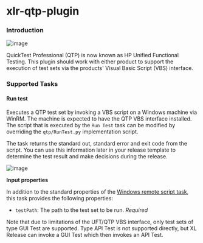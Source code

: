 # xlr-qtp-plugin

### Introduction

![image](documentation/qtp-icon.png) 

QuickTest Professional (QTP) is now known as HP Unified Functional Testing.  This plugin should work with either product to support the execution of test sets via the products' Visual Basic Script (VBS) interface.

### Supported Tasks

#### Run test

Executes a QTP test set by invoking a VBS script on a Windows machine via WinRM. The machine is expected to have the QTP VBS interface installed. The script that is executed by the `Run Test` task can be modified by overriding the `qtp/RunTest.py` implementation script.

The task returns the standard out, standard error and exit code from the script.  You can use this information later in your release template to determine the test result and make decisions during the release.

![image](documentation/QTP_Step.png)

**Input properties**

In addition to the standard properties of the [Windows remote script task](https://docs.xebialabs.com/xl-release/concept/introduction-to-the-xl-release-remote-script-plugin.html), this task provides the following properties:

* `testPath`: The path to the test set to be run. _Required_

Note that due to limitations of the UFT/QTP VBS interface, only test sets of type GUI Test are supported.  Type API Test is not supported directly, but XL Release can invoke a GUI Test which then invokes an API Test.